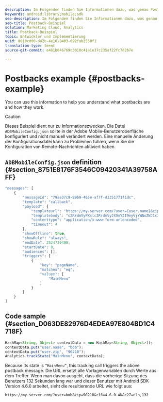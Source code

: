 ```yaml
---
description: Im Folgenden finden Sie Informationen dazu, was genau Postbacks sind und wie sie funktionieren.
keywords: android;library;mobile;sdk
seo-description: Im Folgenden finden Sie Informationen dazu, was genau Postbacks sind und wie sie funktionieren.
seo-title: Postback-Beispiel
solution: Marketing Cloud, Analytics
title: Postback-Beispiel
topic: Entwickler und Implementierung
uuid: 8010cd00-d42b-4e16-8403-692fab2550f1
translation-type: tm+mt
source-git-commit: e481b046769c3010c41e1e17c235af22fc762b7e

---
```



# Postbacks example {#postbacks-example}

You can use this information to help you understand what postbacks are and how they work.

>[!CAUTION]
>
>Dieses Beispiel dient nur zu Informationszwecken. Die Datei `ADBMobileConfig.json` sollte in der Adobe Mobile-Benutzeroberfläche konfiguriert und nicht manuell verändert werden. Eine manuelle Änderung der Konfigurationsdatei kann zu Problemen führen, wenn Sie die Konfiguration von Remote-Nachrichten aktiviert haben.

## `ADBMobileConfig.json` definition {#section_8751E8176F3546C09420341A39758AFF}

```js
"messages": [ 
    { 
        "messageId": "79ae37c9-89b9-465e-af7f-d3351771f1dc", 
        "template": "callback", 
        "payload": {  
            "templateurl": "https://my.server.com/?user={user.name}&zip={user.zip}&c16={%sdkver%}&c27=cln,{a.PrevSessionLength}", 
            "templatebody": "c2RrdmVyPXslc2RrdmVyJX0mY2I9eyVjYWNoZWJ1c3QlfSZjbGllbnRJZD17bi5jbGllbnQuaWR9JnRzPXsldGltZXN0YW1wVSV9JnRzej17JXRpbWVzdGFtcFolfQ==", 
            "contenttype": "application/x-www-form-urlencoded",  
            "timeout": 4 
        }, 
        "showOffline": true, 
        "showRule": "always", 
        "endDate": 2524730400, 
        "startDate": 0, 
        "audiences": [], 
        "triggers": [ 
            { 
                "key": "pageName", 
                "matches": "eq", 
                "values": [ 
                    "MainMenu" 
                ] 
            } 
        ] 
    } 
] 
```

## Code sample {#section_D063DE82976D4EDEA97E804BD1C4718F}

```js
HashMap<String, Object> contextData = new HashMap<String, Object>(); 
contextData.put("user.name", "bob"); 
contextData.put("user.zip", "90210"); 
Analytics.trackState("MainMenu", contextData);
```

Because its state is `“MainMenu”`, this tracking call triggers the above postback message. Die URL ersetzt alle Vorlagenvariablen durch Werte aus dem Treffer. Wenn man davon ausgeht, dass die vorherige Sitzung des Benutzers 132 Sekunden lang war und dieser Benutzer mit Android SDK Version 4.6.0 arbeitet, sieht die resultierende URL wie folgt aus:

`https://my.server.com/?user=bob&zip=90210&c16=4.6.0-AN&c27=cln,132`
